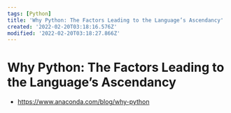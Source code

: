 ```yaml
---
tags: [Python]
title: 'Why Python: The Factors Leading to the Language’s Ascendancy'
created: '2022-02-20T03:18:16.576Z'
modified: '2022-02-20T03:18:27.866Z'
---
```


# Why Python: The Factors Leading to the Language’s Ascendancy

* https://www.anaconda.com/blog/why-python
